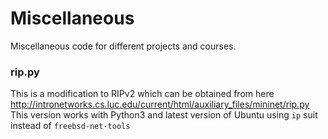 # Miscellaneous
Miscellaneous code for different projects and courses.

### rip.py

This is a modification to RIPv2 which can be obtained from here http://intronetworks.cs.luc.edu/current/html/auxiliary_files/mininet/rip.py This version works with Python3 and latest version of Ubuntu using ```ip``` suit instead of ```freebsd-net-tools```
